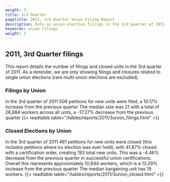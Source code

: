 ```yaml
---
weight: 3
title: 3rd Quarter
pagetitle: 2011, 3rd Quarter Union Filing Report
description: Data on union election filings in the 3rd quarter of 2011
keywords: union filings
weight: 1
---
```


## 2011, 3rd Quarter filings

This report details the number of filings and closed units in the 3rd quarter of 2011. As a reminder, we are only showing filings and closures related to single union elections (rare multi-union elections are excluded).

### Filings by Union
In the 3rd quarter of 2011 509 petitions for new units were filed, a 10.17% increase from the previous quarter The median size was 21 with a total of 26,884 workers across all units, a -17.27% decrease from the previous quarter
{{< readtable table="/tables/reports/2011/3union_filings.html" >}}

### Closed Elections by Union
In the 3rd quarter of 2011 461 petitions for new units were closed (this includes petitions where no election was ever held), with 41.87% closed with a certification order, creating 193 total new units. This was a -4.46% decrease from the previous quarter in successful union certifications. Overall this represents approximately 10,644 workers, which is a 13.29% increase from the previous quarter The median bargaining unit has 19 workers.
{{< readtable table="/tables/reports/2011/3union_closed.html" >}}
